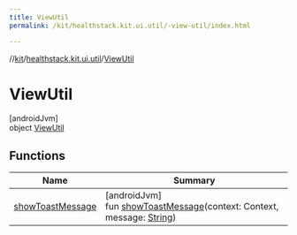 ```yaml
---
title: ViewUtil
permalink: /kit/healthstack.kit.ui.util/-view-util/index.html

---
```

//[kit](../../../index.html)/[healthstack.kit.ui.util](../index.html)/[ViewUtil](index.html)



# ViewUtil



[androidJvm]\
object [ViewUtil](index.html)



## Functions


| Name | Summary |
|---|---|
| [showToastMessage](show-toast-message.html) | [androidJvm]<br>fun [showToastMessage](show-toast-message.html)(context: Context, message: [String](https://kotlinlang.org/api/latest/jvm/stdlib/kotlin/-string/index.html)) |

